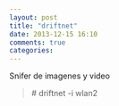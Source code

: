 ```yaml
---
layout: post
title: "driftnet"
date: 2013-12-15 16:10
comments: true
categories: 
---
```

Snifer de imagenes y video

>\# driftnet -i wlan2

